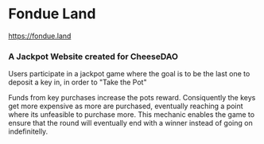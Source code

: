 # Fondue Land

https://fondue.land

### A Jackpot Website created for CheeseDAO

Users participate in a jackpot game where the goal is to be the last one to deposit a key in, in order to "Take the Pot"

Funds from key purchases increase the pots reward. Consiquently the keys get more expensive as more are purchased, eventually reaching a point where its unfeasible to purchase more. This mechanic enables the game to ensure that the round will eventually end with a winner instead of going on indefinitelly.

